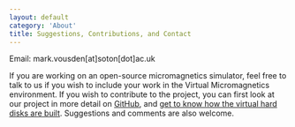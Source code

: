 ```yaml
---
layout: default
category: 'About'
title: Suggestions, Contributions, and Contact
---
```


Email: mark.vousden[at]soton[dot]ac.uk

If you are working on an open-source micromagnetics simulator, feel free to
talk to us if you wish to include your work in the Virtual Micromagnetics
environment. If you wish to contribute to the project, you can first look at
our project in more detail on
[GitHub](https://github.com/fangohr/virtualmicromagnetics/), and [get to know
how the virtual hard disks are
built](https://github.com/fangohr/virtualmicromagnetics/blob/master/docs/creating-virtual-machines.md). Suggestions
and comments are also welcome.